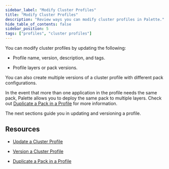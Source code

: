 ```yaml
---
sidebar_label: "Modify Cluster Profiles"
title: "Modify Cluster Profiles"
description: "Review ways you can modify cluster profiles in Palette."
hide_table_of_contents: false
sidebar_position: 5
tags: ["profiles", "cluster profiles"]
---
```



You can modify cluster profiles by updating the following:

- Profile name, version, description, and tags. 

- Profile layers or pack versions.

You can also create multiple versions of a cluster profile with different pack configurations. 

In the event that more than one application in the profile needs the same pack, Palette allows you to deploy the same pack to multiple layers. Check out [Duplicate a Pack in a Profile](../create-cluster-profiles/duplicate-pack-in-profile.md) for more information.

The next sections guide you in updating and versioning a profile.

## Resources

- [Update a Cluster Profile](update-cluster-profile.md)

- [Version a Cluster Profile](version-cluster-profile.md)

- [Duplicate a Pack in a Profile](../create-cluster-profiles/duplicate-pack-in-profile.md)

